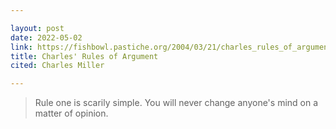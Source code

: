 ```yaml
---

layout: post
date: 2022-05-02
link: https://fishbowl.pastiche.org/2004/03/21/charles_rules_of_argument
title: Charles' Rules of Argument
cited: Charles Miller

---
```


> Rule one is scarily simple. You will never change anyone's mind on a matter of opinion.